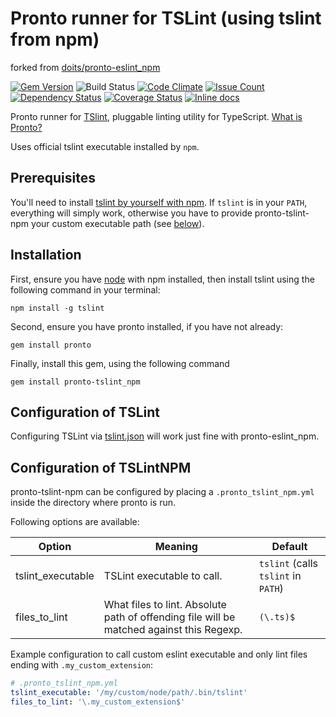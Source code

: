 # Pronto runner for TSLint (using tslint from npm)
forked from [doits/pronto-eslint_npm](http://github.com/doits/pronto-eslint_npm)

[![Gem Version](https://badge.fury.io/rb/pronto-tslint_npm.svg)](https://badge.fury.io/rb/pronto-tslint_npm)
![Build Status](https://travis-ci.org/eprislac/pronto-tslint_npm.svg?branch=master "Build Status")
[![Code Climate](https://codeclimate.com/github/eprislac/pronto-tslint_npm/badges/gpa.svg)](https://codeclimate.com/github/eprislac/pronto-tslint_npm)
[![Issue Count](https://codeclimate.com/github/eprislac/pronto-tslint_npm/badges/issue_count.svg)](https://codeclimate.com/github/eprislac/pronto-tslint_npm)
[![Dependency Status](https://gemnasium.com/badges/github.com/eprislac/pronto-tslint_npm.svg)](https://gemnasium.com/github.com/eprislac/pronto-tslint_npm)
[![Coverage Status](https://coveralls.io/repos/github/eprislac/pronto-tslint_npm/badge.svg?branch=master)](https://coveralls.io/github/eprislac/pronto-tslint_npm?branch=master)
[![Inline docs](http://inch-ci.org/github/eprislac/pronto-tslint_npm.svg?branch=master)](http://inch-ci.org/github/eprislac/pronto-tslint_npm)

Pronto runner for [TSlint](https://palantir.github.io/tslint/), pluggable linting utility for TypeScript. [What is Pronto?](https://github.com/mmozuras/pronto)

Uses official tslint executable installed by `npm`.

## Prerequisites

You'll need to install [tslint by yourself with npm][tslint-install]. If `tslint` is in your `PATH`, everything will simply work, otherwise you have to provide pronto-tslint-npm your custom executable path (see [below](#configuration-of-tslintnpm)).

[tslint-install]: https://palantir.github.io/tslint/

## Installation
First, ensure you have [node](https://nodejs.org/en/) with npm installed, then install tslint using the following command in your terminal:
```
npm install -g tslint
```
Second, ensure you have pronto installed, if you have not already:
```
gem install pronto
```
Finally, install this gem, using the following command
```
gem install pronto-tslint_npm
```

## Configuration of TSLint

Configuring TSLint via [tslint.json][tslint.json] will work just fine with pronto-eslint_npm.

[tslint.json]: https://palantir.github.io/tslint/usage/configuration/

<!-- [tslintignore]: http://eslint.org/docs/user-guide/configuring#ignoring-files-and-directories -->

## Configuration of TSLintNPM

pronto-tslint-npm can be configured by placing a `.pronto_tslint_npm.yml` inside the directory where pronto is run.

Following options are available:

| Option            | Meaning                                                                                  | Default                             |
| ----------------- | ---------------------------------------------------------------------------------------- | ----------------------------------- |
| tslint_executable | TSLint executable to call.                                                               | `tslint` (calls `tslint` in `PATH`) |
| files_to_lint     | What files to lint. Absolute path of offending file will be matched against this Regexp. | `(\.ts)$`                     |

Example configuration to call custom eslint executable and only lint files ending with `.my_custom_extension`:

```yaml
# .pronto_tslint_npm.yml
tslint_executable: '/my/custom/node/path/.bin/tslint'
files_to_lint: '\.my_custom_extension$'
```
